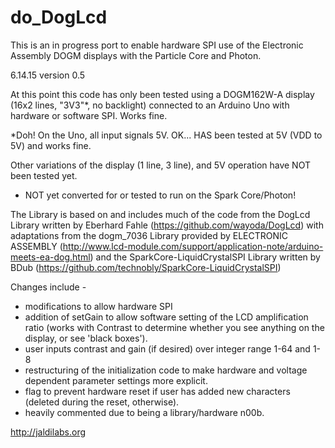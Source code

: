 do_DogLcd
======

This is an in progress port to enable hardware SPI use of the Electronic Assembly DOGM displays with the Particle Core and Photon.

6.14.15 version 0.5 

At this point this code has only been tested using a DOGM162W-A display (16x2 lines, "3V3"*, no backlight) connected to an Arduino Uno with hardware or software SPI. Works fine. 

*Doh! On the Uno, all input signals 5V. OK... HAS been tested at 5V (VDD to 5V) and works fine.

Other variations of the display (1 line, 3 line), and 5V operation have NOT been tested yet. 

* NOT yet converted for or tested to run on the Spark Core/Photon! 

The Library is based on and includes much of the code from the DogLcd Library written by Eberhard Fahle (https://github.com/wayoda/DogLcd) with adaptations from the dogm_7036 Library provided by ELECTRONIC ASSEMBLY  (http://www.lcd-module.com/support/application-note/arduino-meets-ea-dog.html) and the SparkCore-LiquidCrystalSPI Library written by BDub (https://github.com/technobly/SparkCore-LiquidCrystalSPI)

Changes include -
* modifications to allow hardware SPI
* addition of setGain to allow software setting of the LCD amplification ratio (works with Contrast to determine whether you see anything on the display, or see 'black boxes').
* user inputs contrast and gain (if desired) over integer range 1-64 and 1-8
* restructuring of the initialization code to make hardware and  voltage dependent parameter settings more explicit.
* flag to prevent hardware reset if user has added new characters (deleted during the reset, otherwise).
* heavily commented due to being a library/hardware n00b.

http://jaldilabs.org



